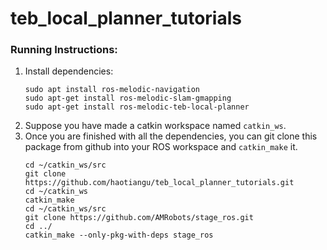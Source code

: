# teb_local_planner_tutorials
### Running Instructions:
1. Install dependencies:
    ```shell
    sudo apt install ros-melodic-navigation
    sudo apt-get install ros-melodic-slam-gmapping
    sudo apt-get install ros-melodic-teb-local-planner
    ```
3. Suppose you have made a catkin workspace named `catkin_ws`.
4. Once you are finished with all the dependencies, you can git clone this package from github into your ROS workspace and `catkin_make` it. 
    ```shell
    cd ~/catkin_ws/src
    git clone https://github.com/haotiangu/teb_local_planner_tutorials.git
    cd ~/catkin_ws
    catkin_make
    cd ~/catkin_ws/src 
    git clone https://github.com/AMRobots/stage_ros.git
    cd ../
    catkin_make --only-pkg-with-deps stage_ros
    ```
